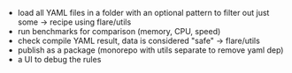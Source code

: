 - load all YAML files in a folder with an optional pattern to filter out just some -> recipe using flare/utils
- run benchmarks for comparison (memory, CPU, speed)
- check compile YAML result, data is considered "safe" -> flare/utils
- publish as a package (monorepo with utils separate to remove yaml dep)
- a UI to debug the rules
